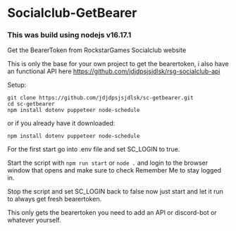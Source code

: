 # Socialclub-GetBearer

### This was build using nodejs v16.17.1

Get the BearerToken from RockstarGames Socialclub website

This is only the base for your own project to get the bearertoken, i also have an functional API here https://github.com/jdjdpsjsjdlsk/rsg-socialclub-api

Setup:
```
git clone https://github.com/jdjdpsjsjdlsk/sc-getbearer.git
cd sc-getbearer
npm install dotenv puppeteer node-schedule
```

or if you already have it downloaded:

```
npm install dotenv puppeteer node-schedule
```

For the first start go into .env file and set SC_LOGIN to true.

Start the script with `npm run start` or `node .` and login to the browser window that opens and make sure to check Remember Me to stay logged in.

Stop the script and set SC_LOGIN back to false now just start and let it run to always get fresh bearertoken.

This only gets the bearertoken you need to add an API or discord-bot or whatever yourself.
